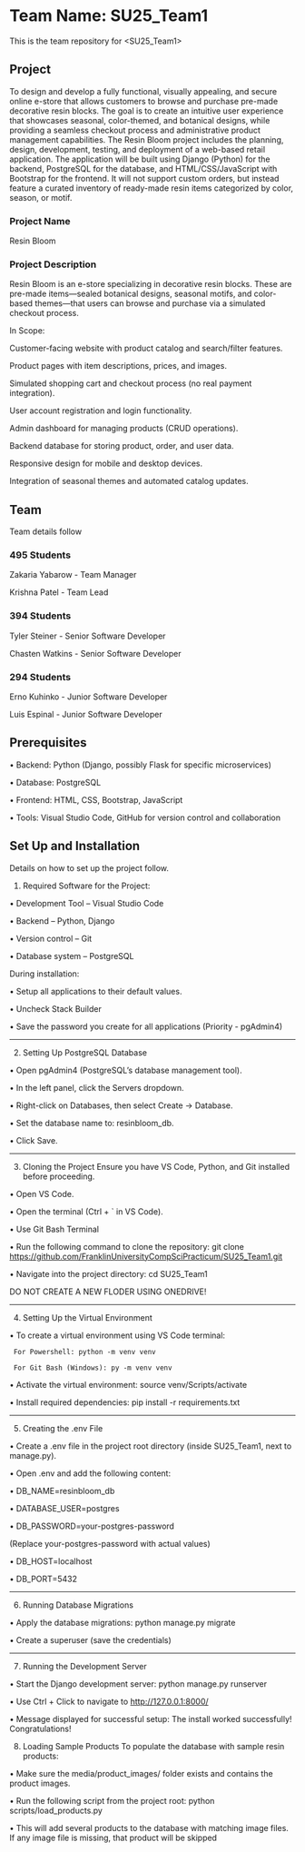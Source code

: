 # Team Name: SU25_Team1

This is the team repository for <SU25_Team1>

## Project

To design and develop a fully functional, visually appealing, and secure online e-store that allows customers to browse and purchase pre-made decorative resin blocks. The goal is to create an intuitive user experience that showcases seasonal, color-themed, and botanical designs, while providing a seamless checkout process and administrative product management capabilities. The Resin Bloom project includes the planning, design, development, testing, and deployment of a web-based retail application. The application will be built using Django (Python) for the backend, PostgreSQL for the database, and HTML/CSS/JavaScript with Bootstrap for the frontend. It will not support custom orders, but instead feature a curated inventory of ready-made resin items categorized by color, season, or motif.

### Project Name
Resin Bloom

### Project Description  
Resin Bloom is an e-store specializing in decorative resin blocks. These are pre-made items—sealed botanical designs, seasonal motifs, and color-based themes—that users can browse and purchase via a simulated checkout process. 

In Scope:

Customer-facing website with product catalog and search/filter features.

Product pages with item descriptions, prices, and images.

Simulated shopping cart and checkout process (no real payment integration).

User account registration and login functionality.

Admin dashboard for managing products (CRUD operations).

Backend database for storing product, order, and user data.

Responsive design for mobile and desktop devices.

Integration of seasonal themes and automated catalog updates.

## Team

Team details follow

### 495 Students 

Zakaria Yabarow - Team Manager

Krishna Patel - Team Lead

### 394 Students

Tyler Steiner - Senior Software Developer

Chasten Watkins - Senior Software Developer

### 294 Students

Erno Kuhinko - Junior Software Developer

Luis Espinal - Junior Software Developer

## Prerequisites

•	Backend: Python (Django, possibly Flask for specific microservices)

•	Database: PostgreSQL

•	Frontend: HTML, CSS, Bootstrap, JavaScript

•	Tools: Visual Studio Code, GitHub for version control and collaboration

## Set Up and Installation

Details on how to set up the project follow.

1.	Required Software for the Project:
   
•	Development Tool – Visual Studio Code 

•	Backend – Python, Django

•	Version control – Git 

•	Database system – PostgreSQL 

During installation:

• Setup all applications to their default values.

• Uncheck Stack Builder

• Save the password you create for all applications (Priority - pgAdmin4)

________________________________________
2.	Setting Up PostgreSQL Database
   
•	Open pgAdmin4 (PostgreSQL’s database management tool).

•	In the left panel, click the Servers dropdown.

•	Right-click on Databases, then select Create → Database.

•	Set the database name to: resinbloom_db.

•	Click Save.

________________________________________
3.	 Cloning the Project Ensure you have VS Code, Python, and Git installed before proceeding.
   
•	Open VS Code.

•	Open the terminal (Ctrl + ` in VS Code). 

•	Use Git Bash Terminal

•	Run the following command to clone the repository: git clone https://github.com/FranklinUniversityCompSciPracticum/SU25_Team1.git

•	Navigate into the project directory: cd SU25_Team1

DO NOT CREATE A NEW FLODER USING ONEDRIVE!
________________________________________
 4.   Setting Up the Virtual Environment
    
•	To create a virtual environment using VS Code terminal: 

     For Powershell: python -m venv venv
   
     For Git Bash (Windows): py -m venv venv
   
•	Activate the virtual environment: source venv/Scripts/activate

•	Install required dependencies: pip install -r requirements.txt

________________________________________
5.   Creating the .env File
   
•	Create a .env file in the project root directory (inside SU25_Team1, next to manage.py).

•	Open .env and add the following content:

   •	DB_NAME=resinbloom_db
   
   •	DATABASE_USER=postgres

   •	DB_PASSWORD=your-postgres-password

   (Replace your-postgres-password with actual values)
   
   •	DB_HOST=localhost

   •	DB_PORT=5432
________________________________________
6.   Running Database Migrations
   
•	Apply the database migrations: python manage.py migrate

•	Create a superuser (save the credentials)

________________________________________
7.   Running the Development Server
   
•	Start the Django development server: python manage.py runserver

•	Use Ctrl + Click to navigate to http://127.0.0.1:8000/

•	Message displayed for successful setup: The install worked successfully! Congratulations! 


8. Loading Sample Products
To populate the database with sample resin products:

•	Make sure the media/product_images/ folder exists and contains the product images.

•	Run the following script from the project root: python scripts/load_products.py

•	This will add several products to the database with matching image files. If any image file is missing, that product will be skipped





